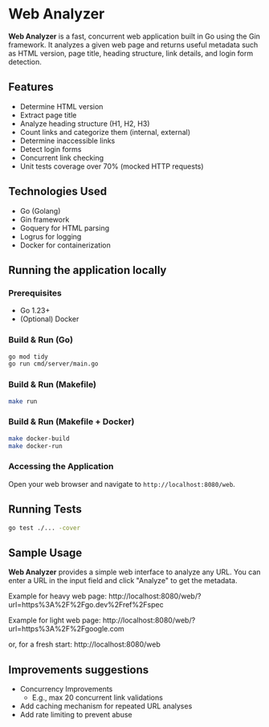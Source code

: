 # Web Analyzer

**Web Analyzer** is a fast, concurrent web application built in Go using the Gin framework. It analyzes a given web page and returns useful metadata such as HTML version, page title, heading structure, link details, and login form detection.

## Features
- Determine HTML version
- Extract page title
- Analyze heading structure (H1, H2, H3)
- Count links and categorize them (internal, external)
- Determine inaccessible links
- Detect login forms
- Concurrent link checking
- Unit tests coverage over 70% (mocked HTTP requests)

## Technologies Used
- Go (Golang)
- Gin framework
- Goquery for HTML parsing
- Logrus for logging
- Docker for containerization

## Running the application locally

### Prerequisites

- Go 1.23+
- (Optional) Docker

### Build & Run (Go)

```bash
go mod tidy
go run cmd/server/main.go
```

### Build & Run (Makefile)
```bash
make run
```

### Build & Run (Makefile + Docker)

```bash
make docker-build
make docker-run
```

### Accessing the Application
Open your web browser and navigate to `http://localhost:8080/web`.

## Running Tests

```bash
go test ./... -cover
```

## Sample Usage

**Web Analyzer** provides a simple web interface to analyze any URL. You can enter a URL in the input field and click "Analyze" to get the metadata.

Example for heavy web page:
http://localhost:8080/web/?url=https%3A%2F%2Fgo.dev%2Fref%2Fspec

Example for light web page:
http://localhost:8080/web/?url=https%3A%2F%2Fgoogle.com

or, for a fresh start: http://localhost:8080/web

## Improvements suggestions
- Concurrency Improvements 
  - E.g., max 20 concurrent link validations
- Add caching mechanism for repeated URL analyses
- Add rate limiting to prevent abuse